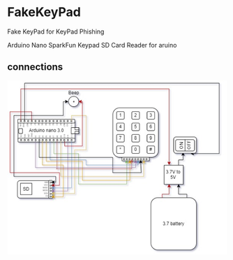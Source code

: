 # FakeKeyPad
Fake KeyPad for KeyPad Phishing

Arduino Nano
SparkFun Keypad
SD Card Reader for aruino

## connections
![alt text](https://github.com/Havivw/FakeKeyPad/blob/master/Diagrems/FakeKeyPad.jpg?raw=true)
